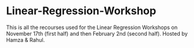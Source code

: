 # Linear-Regression-Workshop

This is all the recourses used for the Linear Regression Workshops on November 17th (first half) and then February 2nd (second half). Hosted by Hamza & Rahul.

